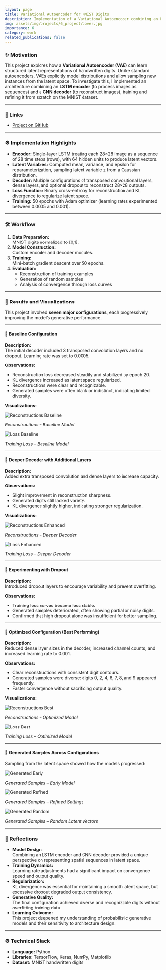 ```yaml
---
layout: page
title: Variational Autoencoder for MNIST Digits
description: Implementation of a Variational Autoencoder combining an LSTM encoder and CNN decoder to generate handwritten digits, exploring architecture variations and training dynamics.
img: assets/img/projects/6_project/cover.jpg
importance: 6
category: work
related_publications: false
---
```


### ✨ Motivation

This project explores how a **Variational Autoencoder (VAE)** can learn structured latent representations of handwritten digits. Unlike standard autoencoders, VAEs explicitly model distributions and allow sampling new instances from the latent space. To investigate this, I implemented an architecture combining an **LSTM encoder** (to process images as sequences) and a **CNN decoder** (to reconstruct images), training and refining it from scratch on the MNIST dataset.

---

### 🔗 Links

- [Project on GitHub](https://github.com/sumeyye-agac/variational-autoencoder-MNIST-tensorflow)

---

### ⚙️ Implementation Highlights

- **Encoder:** Single-layer LSTM treating each 28×28 image as a sequence of 28 time steps (rows), with 64 hidden units to produce latent vectors.
- **Latent Variables:** Computed mean, variance, and epsilon for reparameterization, sampling latent variable z from a Gaussian distribution.
- **Decoder:** Multiple configurations of transposed convolutional layers, dense layers, and optional dropout to reconstruct 28×28 outputs.
- **Loss Function:** Binary cross-entropy for reconstruction and KL divergence to regularize latent space.
- **Training:** 50 epochs with Adam optimizer (learning rates experimented between 0.0005 and 0.001).

---

### 🛠️ Workflow

1. **Data Preparation:**  
   MNIST digits normalized to [0,1].
2. **Model Construction:**  
   Custom encoder and decoder modules.
3. **Training:**  
   Mini-batch gradient descent over 50 epochs.
4. **Evaluation:**  
   - Reconstruction of training examples  
   - Generation of random samples  
   - Analysis of convergence through loss curves

---

### 🧪 Results and Visualizations

This project involved **seven major configurations**, each progressively improving the model’s generative performance.

---

#### 🔹 Baseline Configuration

**Description:**  
The initial decoder included 3 transposed convolution layers and no dropout. Learning rate was set to 0.0005.

**Observations:**  
- Reconstruction loss decreased steadily and stabilized by epoch 20.  
- KL divergence increased as latent space regularized.  
- Reconstructions were clear and recognizable.  
- Generated samples were often blank or indistinct, indicating limited diversity.

**Visualizations:**

<div class="row mt-3">
  <div class="col-sm-6">
    <img src="/assets/img/projects/6_project/S5_test_49-.png" alt="Reconstructions Baseline" class="img-fluid rounded z-depth-1">
    <p class="mt-2 text-center"><em>Reconstructions – Baseline Model</em></p>
  </div>
  <div class="col-sm-6">
    <img src="/assets/img/projects/6_project/S5_loss_curves.png" alt="Loss Baseline" class="img-fluid rounded z-depth-1">
    <p class="mt-2 text-center"><em>Training Loss – Baseline Model</em></p>
  </div>
</div>

---

#### 🔹 Deeper Decoder with Additional Layers

**Description:**  
Added extra transposed convolution and dense layers to increase capacity.

**Observations:**  
- Slight improvement in reconstruction sharpness.  
- Generated digits still lacked variety.  
- KL divergence slightly higher, indicating stronger regularization.

**Visualizations:**

<div class="row mt-3">
  <div class="col-sm-6">
    <img src="/assets/img/projects/6_project/S6_test_49-.png" alt="Reconstructions Enhanced" class="img-fluid rounded z-depth-1">
    <p class="mt-2 text-center"><em>Reconstructions – Deeper Decoder</em></p>
  </div>
  <div class="col-sm-6">
    <img src="/assets/img/projects/6_project/S6_loss_curves.png" alt="Loss Enhanced" class="img-fluid rounded z-depth-1">
    <p class="mt-2 text-center"><em>Training Loss – Deeper Decoder</em></p>
  </div>
</div>

---

#### 🔹 Experimenting with Dropout

**Description:**  
Introduced dropout layers to encourage variability and prevent overfitting.

**Observations:**  
- Training loss curves became less stable.  
- Generated samples deteriorated, often showing partial or noisy digits.  
- Confirmed that high dropout alone was insufficient for better sampling.

---

#### 🔹 Optimized Configuration (Best Performing)

**Description:**  
Reduced dense layer sizes in the decoder, increased channel counts, and increased learning rate to 0.001.

**Observations:**  
- Clear reconstructions with consistent digit contours.  
- Generated samples were diverse: digits 0, 2, 4, 6, 7, 8, and 9 appeared frequently.  
- Faster convergence without sacrificing output quality.

**Visualizations:**

<div class="row mt-3">
  <div class="col-sm-6">
    <img src="/assets/img/projects/6_project/S7_test_49-.png" alt="Reconstructions Best" class="img-fluid rounded z-depth-1">
    <p class="mt-2 text-center"><em>Reconstructions – Optimized Model</em></p>
  </div>
  <div class="col-sm-6">
    <img src="/assets/img/projects/6_project/S10_loss_curves.png" alt="Loss Best" class="img-fluid rounded z-depth-1">
    <p class="mt-2 text-center"><em>Training Loss – Optimized Model</em></p>
  </div>
</div>

---

#### 🔹 Generated Samples Across Configurations

Sampling from the latent space showed how the models progressed:

<div class="row mt-3">
  <div class="col-sm-4">
    <img src="/assets/img/projects/6_project/S8_test_49-.png" alt="Generated Early" class="img-fluid rounded z-depth-1">
    <p class="mt-2 text-center"><em>Generated Samples – Early Model</em></p>
  </div>
  <div class="col-sm-4">
    <img src="/assets/img/projects/6_project/S8_test_99-.png" alt="Generated Refined" class="img-fluid rounded z-depth-1">
    <p class="mt-2 text-center"><em>Generated Samples – Refined Settings</em></p>
  </div>
  <div class="col-sm-4">
    <img src="/assets/img/projects/6_project/generated_images.png" alt="Generated Random" class="img-fluid rounded z-depth-1">
    <p class="mt-2 text-center"><em>Generated Samples – Random Latent Vectors</em></p>
  </div>
</div>

---

### 📝 Reflections

- **Model Design:**  
  Combining an LSTM encoder and CNN decoder provided a unique perspective on representing spatial sequences in latent space.
- **Training Dynamics:**  
  Learning rate adjustments had a significant impact on convergence speed and output quality.
- **Regularization:**  
  KL divergence was essential for maintaining a smooth latent space, but excessive dropout degraded output consistency.
- **Generative Quality:**  
  The final configuration achieved diverse and recognizable digits without overfitting training data.
- **Learning Outcome:**  
  This project deepened my understanding of probabilistic generative models and their sensitivity to architecture design.

---

### ⚙️ Technical Stack

- **Language:** Python
- **Libraries:** TensorFlow, Keras, NumPy, Matplotlib
- **Dataset:** MNIST handwritten digits